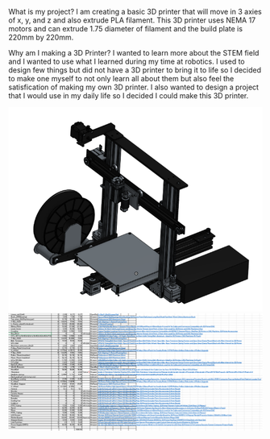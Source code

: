 What is my project?
    I am creating a basic 3D printer that will move in 3 axies of x, y, and z and also extrude PLA filament. This 3D printer uses NEMA 17 motors and can extrude 1.75 diameter of filament and the build plate is 220mm by 220mm.

Why am I making a 3D Printer?
    I wanted to learn more about the STEM field and I wanted to use what I learned during my time at robotics. I used to design few things but did not have a 3D printer to bring it to life so I decided to make one myself to not only learn all about them but also feel the satisfication of making my own 3D printer. I also wanted to design a project that I would use in my daily life so I decided I could make this 3D printer.

![alt text](image.png)
![alt text](image-1.png)
